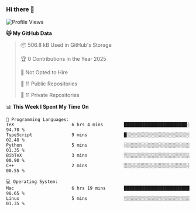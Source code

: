 ### Hi there 👋

<!--
**huayuan4396/huayuan4396** is a ✨ _special_ ✨ repository because its `README.md` (this file) appears on your GitHub profile.

Here are some ideas to get you started:

- 🔭 I’m currently working on ...
- 🌱 I’m currently learning ...
- 👯 I’m looking to collaborate on ...
- 🤔 I’m looking for help with ...
- 💬 Ask me about ...
- 📫 How to reach me: ...
- 😄 Pronouns: ...
- ⚡ Fun fact: ...
-->

<!--START_SECTION:waka-->
![Profile Views](http://img.shields.io/badge/Profile%20Views-0-blue)

**🐱 My GitHub Data** 

> 📦 506.8 kB Used in GitHub's Storage 
 > 
> 🏆 0 Contributions in the Year 2025
 > 
> 🚫 Not Opted to Hire
 > 
> 📜 11 Public Repositories 
 > 
> 🔑 11 Private Repositories 
 > 
📊 **This Week I Spent My Time On** 

```text
💬 Programming Languages: 
TeX                      6 hrs 4 mins        ████████████████████████░   94.70 % 
TypeScript               9 mins              █░░░░░░░░░░░░░░░░░░░░░░░░   02.48 % 
Python                   5 mins              ░░░░░░░░░░░░░░░░░░░░░░░░░   01.35 % 
BibTeX                   3 mins              ░░░░░░░░░░░░░░░░░░░░░░░░░   00.90 % 
C++                      2 mins              ░░░░░░░░░░░░░░░░░░░░░░░░░   00.55 % 

💻 Operating System: 
Mac                      6 hrs 19 mins       █████████████████████████   98.65 % 
Linux                    5 mins              ░░░░░░░░░░░░░░░░░░░░░░░░░   01.35 % 
```


<!--END_SECTION:waka-->
